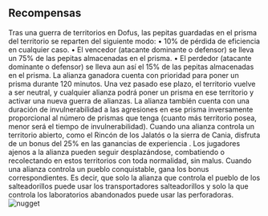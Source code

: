 ## Recompensas
Tras una guerra de territorios en Dofus, las pepitas guardadas en el prisma del territorio se reparten del siguiente modo:
• 10% de pérdida de eficiencia en cualquier caso.
• El vencedor (atacante dominante o defensor) se lleva un 75% de las pepitas almacenadas en el prisma.
• El perdedor (atacante dominante o defensor) se lleva aun así el 15% de las pepitas almacenadas en el prisma.
La alianza ganadora cuenta con prioridad para poner un prisma durante 120 minutos. Una vez pasado ese plazo, el territorio vuelve a ser neutral, y cualquier alianza podrá poner un prisma en ese territorio y activar una nueva guerra de alianzas. 
La alianza también cuenta con una duración de invulnerabilidad a las agresiones en ese prisma inversamente proporcional al número de prismas que tenga (cuanto más territorio posea, menor será el tiempo de invulnerabilidad).
Cuando una alianza controla un territorio abierto, como el Rincón de los Jalatós o la sierra de Cania, disfruta de un bonus del 25% en las ganancias de experiencia . Los jugadores ajenos a la alianza pueden seguir desplazándose, combatiendo o recolectando en estos territorios con toda normalidad, sin malus.
Cuando una alianza controla un pueblo conquistable, gana los bonus correspondientes. Es decir, que solo la alianza que controla el pueblo de los salteadorillos puede usar los transportadores salteadorillos y solo la que controla los laboratorios abandonados puede usar las perforadoras.
![nugget](https://media.discordapp.net/attachments/1107006154426560682/1107008251771486229/nugget-200x200.png)